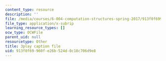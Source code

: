 ```yaml
---
content_type: resource
description: ''
file: /media/courses/6-004-computation-structures-spring-2017/913f0f69960fe26b524d0c18c706d9e8_yauQ7o1ZAAw.srt
file_type: application/x-subrip
learning_resource_types: []
ocw_type: OCWFile
parent_uid: null
resourcetype: Other
title: 3play caption file
uid: 913f0f69-960f-e26b-524d-0c18c706d9e8
---
```

